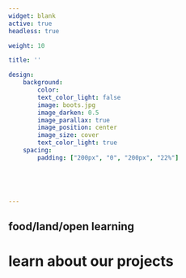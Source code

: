 ```yaml
---
widget: blank
active: true
headless: true

weight: 10

title: ''

design:
    background: 
        color: 
        text_color_light: false
        image: boots.jpg
        image_darken: 0.5
        image_parallax: true
        image_position: center
        image_size: cover
        text_color_light: true
    spacing:
        padding: ["200px", "0", "200px", "22%"]

  



---
```


## food/land/open learning
# <a href="#projects" style="text-decoration: none">learn about our projects <i class="fa-solid fa-arrow-right"></i></a>

<!--

Welcome to the web portal for Jamie Baxter's research group at the Schulich School of Law, Dalhousie University. We work mainly on collaborative, place-based projects related to land, local governance, and regional food systems, as well as projects on open authorship in legal education. 

On this site you will find links to our current and past projects, a list of members in the group, and access to recent publications. Some projects are hosted on their own site--please feel free to explore.

-->